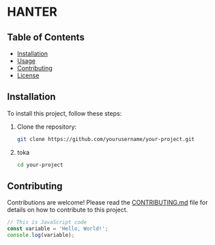 # HANTER


## Table of Contents

- [Installation](#installation)
- [Usage](#usage)
- [Contributing](#contributing)
- [License](#license)

## Installation

To install this project, follow these steps:

1. Clone the repository:
   ```bash
   git clone https://github.com/yourusername/your-project.git
2. toka
   ```bash
   cd your-project
   
## Contributing

Contributions are welcome! Please read the [CONTRIBUTING.md](CONTRIBUTING.md) file for details on how to contribute to this project.

```javascript
// This is JavaScript code
const variable = 'Hello, World!';
console.log(variable);
